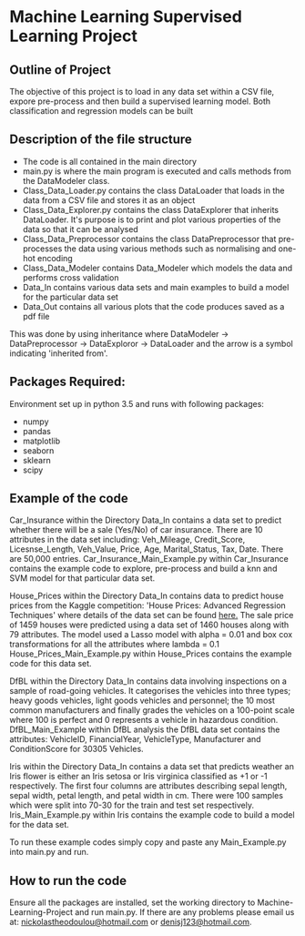 # Machine Learning Supervised Learning Project #

## Outline of Project ##
The objective of this project is to load in any data set within a CSV file, expore pre-process and then build a supervised
learning model. Both classification and regression models can be built

## Description of the file structure ##

* The code is all contained in the main directory
* main.py is where the main program is executed and calls methods from the DataModeler class.
* Class_Data_Loader.py contains the class DataLoader that loads in the data from a CSV file and stores it as an object
* Class_Data_Explorer.py contains the class DataExplorer that inherits DataLoader. It's purpose is to print and 
plot various properties of the data so that it can be analysed
* Class_Data_Preprocessor contains the class DataPreprocessor that pre-processes the data
using various methods such as normalising and one-hot encoding
* Class_Data_Modeler contains Data_Modeler which models the data and performs cross
validation
* Data_In contains various data sets and main examples to build a model for the particular data set
* Data_Out contains all various plots that the code produces saved as a pdf file

This was done by using inheritance where DataModeler -> DataPreprocessor -> DataExploror -> DataLoader and the arrow 
 is a symbol indicating 'inherited from'. 

## Packages Required: ##
Environment set up in python 3.5 and runs with following packages:
* numpy        
* pandas       
* matplotlib   
* seaborn
* sklearn
* scipy

## Example of the code ##

Car_Insurance within the Directory Data_In contains a data set to predict whether there will be a sale (Yes/No) of car 
insurance. There are 10 attributes in the data set including: Veh_Mileage, Credit_Score, Licesnse_Length, Veh_Value, 
Price, Age, Marital_Status, Tax, Date. There are 50,000 entries. Car_Insurance_Main_Example.py within Car_Insurance 
contains the example code to explore, pre-process and build a knn and SVM model for that particular data set.

House_Prices within the Directory Data_In contains data to predict house prices from the Kaggle competition: 'House 
Prices: Advanced Regression Techniques' where details of the data set can be found [here.](https://www.kaggle.com/c/house-prices-advanced-regression-techniques) 
The sale price of 1459 houses were predicted using a data set of 1460 houses along with 79 attributes. The model used a 
Lasso model with alpha = 0.01 and box cox transformations for all the attributes where lambda = 0.1 
House_Prices_Main_Example.py within House_Prices contains the example code for this data set.

DfBL within the Directory Data_In contains data involving inspections on a sample of road-going vehicles. It categorises 
the vehicles into three types; heavy goods vehicles, light goods vehicles and personnel; the 10 most common
 manufacturers and finally grades the vehicles on a 100-point scale where 100 is perfect and 0 represents a vehicle in 
 hazardous condition. DfBL_Main_Example within DfBL analysis the DfBL data set contains the attributes: VehicleID, 
 FinancialYear, VehicleType, Manufacturer and ConditionScore for 30305 Vehicles.

Iris within the Directory Data_In contains a data set that predicts weather an Iris flower is either an Iris setosa or 
Iris virginica classified as +1 or -1 respectively. The first four columns are attributes describing sepal length, 
sepal width, petal length, and petal width in cm. There were 100 samples which were split into 70-30 for the train and 
test set respectively. Iris_Main_Example.py within Iris contains the example code to build a model for the data set.

To run these example codes simply copy and paste any Main_Example.py into main.py and run.
## How to run the code ##
Ensure all the packages are installed, set the working directory to Machine-Learning-Project and run main.py. If 
there are any problems please email us at: <nickolastheodoulou@hotmail.com> or <denisj123@hotmail.com>.

